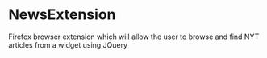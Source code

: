 # NewsExtension
Firefox browser extension which will allow the user to browse and find NYT articles from a widget
using JQuery